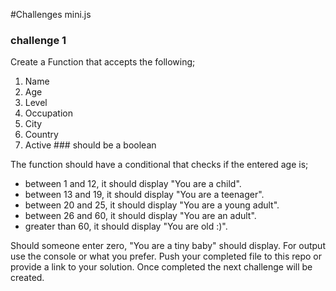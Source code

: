 #Challenges mini.js
### challenge 1 ###
Create a Function that accepts the following;
1. Name
2. Age
3. Level
4. Occupation
5. City
6. Country
7. Active ### should be a boolean

The function should have a conditional that checks if the entered age is;
 - between 1 and 12, it should display "You are a child".
 - between 13 and 19, it should display "You are a teenager".
 - between 20 and 25, it should display "You are a young adult".
 - between 26 and 60, it should display "You are an adult".
 - greater than 60, it should display "You are old :)".

Should someone enter zero, "You are a tiny baby" should display.
For output use the console or what you prefer. Push your completed file to this repo or provide a link to your solution.
Once completed the next challenge will be created.




